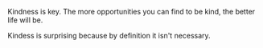 Kindness is key. The more opportunities you can find to be kind, the better life will be.

Kindess is surprising because by definition it isn't necessary.